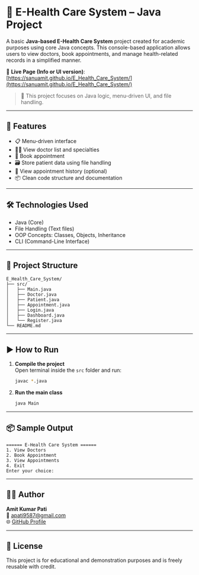 # 🏥 E-Health Care System – Java Project

A basic **Java-based E-Health Care System** project created for academic purposes using core Java concepts. This console-based application allows users to view doctors, book appointments, and manage health-related records in a simplified manner.

🔗 **Live Page (Info or UI version)**: [https://sanuamit.github.io/E_Health_Care_System/](https://sanuamit.github.io/E_Health_Care_System/)

> 📌 This project focuses on Java logic, menu-driven UI, and file handling.

---

## 🚀 Features

- 📋 Menu-driven interface  
- 🧑‍⚕️ View doctor list and specialties  
- 📝 Book appointment  
- 🗃️ Store patient data using file handling  
- 🧾 View appointment history (optional)  
- 📦 Clean code structure and documentation

---

## 🛠️ Technologies Used

- Java (Core)  
- File Handling (Text files)  
- OOP Concepts: Classes, Objects, Inheritance  
- CLI (Command-Line Interface)

---

## 📂 Project Structure

```
E_Health_Care_System/
├── src/
│   ├── Main.java
│   ├── Doctor.java
│   ├── Patient.java
│   ├── Appointment.java
│   ├── Login.java
│   ├── Dashboard.java
│   └── Register.java
└── README.md
```

---

## ▶️ How to Run

1. **Compile the project**  
   Open terminal inside the `src` folder and run:
   ```bash
   javac *.java
   ```

2. **Run the main class**
   ```bash
   java Main
   ```

---

## 📦 Sample Output

```
====== E-Health Care System ======
1. View Doctors
2. Book Appointment
3. View Appointments
4. Exit
Enter your choice:
```

---

## 👨‍💻 Author

**Amit Kumar Pati**  
📧 [apati9587@gmail.com](mailto:apati9587@gmail.com)  
🌐 [GitHub Profile](https://github.com/sanuamit)

---

## 📜 License

This project is for educational and demonstration purposes and is freely reusable with credit.
